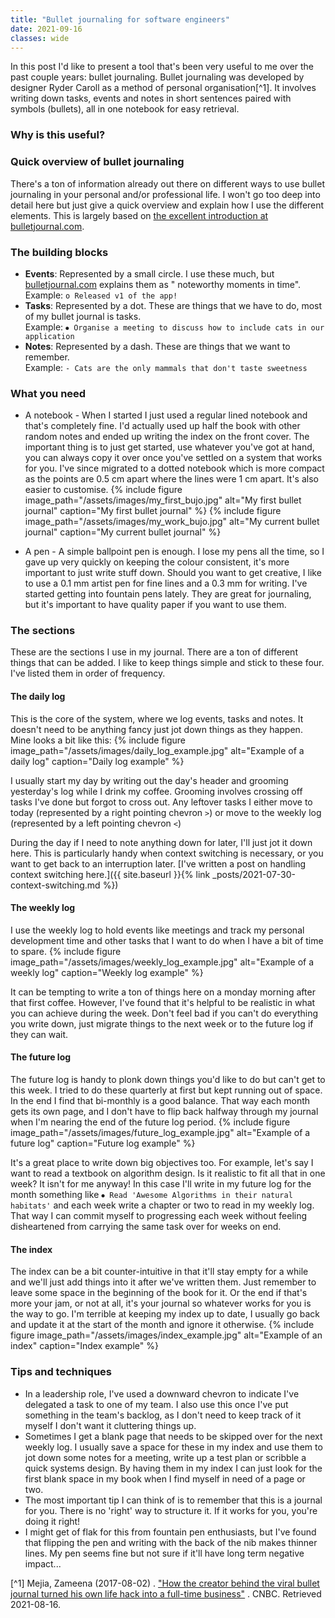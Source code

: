 ```yaml
---
title: "Bullet journaling for software engineers"
date: 2021-09-16
classes: wide
---
```


In this post I'd like to present a tool that's been very useful to me over the past couple years: bullet journaling. Bullet journaling was developed
by designer Ryder Caroll as a method of personal organisation[^1]. It involves writing down tasks, events and notes in short sentences paired with
symbols (bullets), all in one notebook for easy retrieval.

### Why is this useful?

### Quick overview of bullet journaling

There's a ton of information already out there on different ways to use bullet journaling in your personal and/or professional life. I won't go too
deep into detail here but just give a quick overview and explain how I use the different elements. This is largely based
on [the excellent introduction at bulletjournal.com](https://bulletjournal.com/pages/learn).

### The building blocks

- **Events**: Represented by a small circle. I use these much, but [bulletjournal.com](https://bulletjournal.com/) explains them as "
  noteworthy moments in time".
  <br/>Example: `o Released v1 of the app!`
- **Tasks**: Represented by a dot. These are things that we have to do, most of my bullet journal is tasks.
  <br/>Example: `⦁ Organise a meeting to discuss how to include cats in our application`
- **Notes**: Represented by a dash. These are things that we want to remember.
  <br/>Example: `- Cats are the only mammals that don't taste sweetness`

### What you need

- A notebook - When I started I just used a regular lined notebook and that's completely fine. I'd actually used up half the book with other random
  notes and ended up writing the index on the front cover. The important thing is to just get started, use whatever you've got at hand, you can always
  copy it over once you've settled on a system that works for you. I've since migrated to a dotted notebook which is more compact as the points are
  0.5 cm apart where the lines were 1 cm apart. It's also easier to customise.
  {% include figure image_path="/assets/images/my_first_bujo.jpg" alt="My first bullet journal" caption="My first bullet journal" %}
  {% include figure image_path="/assets/images/my_work_bujo.jpg" alt="My current bullet journal" caption="My current bullet journal" %}

- A pen - A simple ballpoint pen is enough. I lose my pens all the time, so I gave up very quickly on keeping the colour consistent, it's more
  important to just write stuff down. Should you want to get creative, I like to use a 0.1 mm artist pen for fine lines and a 0.3 mm for writing. I've
  started getting into fountain pens lately. They are great for journaling, but it's important to have quality paper if you want to use them.

### The sections

These are the sections I use in my journal. There are a ton of different things that can be added. I like to keep things simple and stick to these
four. I've listed them in order of frequency.

#### The daily log

This is the core of the system, where we log events, tasks and notes. It doesn't need to be anything fancy just jot down things as they happen. Mine
looks a bit like this:
{% include figure image_path="/assets/images/daily_log_example.jpg" alt="Example of a daily log" caption="Daily log example" %}

I usually start my day by writing out the day's header and grooming yesterday's log while I drink my coffee. Grooming involves crossing off tasks I've
done but forgot to cross out. Any leftover tasks I either move to today (represented by a right pointing chevron `>`) or move to the weekly log
(represented by a left pointing chevron `<`)

During the day if I need to note anything down for later, I'll just jot it down here. This is particularly handy when context switching is necessary,
or you want to get back to an interruption later.
[I've written a post on handling context switching here.]({{ site.baseurl }}{% link _posts/2021-07-30-context-switching.md %})

#### The weekly log

I use the weekly log to hold events like meetings and track my personal development time and other tasks that I want to do when I have a bit of time
to spare.
{% include figure image_path="/assets/images/weekly_log_example.jpg" alt="Example of a weekly log" caption="Weekly log example" %}

It can be tempting to write a ton of things here on a monday morning after that first coffee. However, I've found that it's helpful to be realistic in
what you can achieve during the week. Don't feel bad if you can't do everything you write down, just migrate things to the next week or to the future
log if they can wait.

#### The future log

The future log is handy to plonk down things you'd like to do but can't get to this week. I tried to do these quarterly at first but kept running out
of space. In the end I find that bi-monthly is a good balance. That way each month gets its own page, and I don't have to flip back halfway through my
journal when I'm nearing the end of the future log period.
{% include figure image_path="/assets/images/future_log_example.jpg" alt="Example of a future log" caption="Future log example" %}

It's a great place to write down big objectives too. For example, let's say I want to read a textbook on algorithm design. Is it realistic to fit all
that in one week? It isn't for me anyway! In this case I'll write in my future log for the month something
like `⦁ Read 'Awesome Algorithms in their natural habitats'` and each week write a chapter or two to read in my weekly log. That way I can commit
myself to progressing each week without feeling disheartened from carrying the same task over for weeks on end.

#### The index

The index can be a bit counter-intuitive in that it'll stay empty for a while and we'll just add things into it after we've written them. Just
remember to leave some space in the beginning of the book for it. Or the end if that's more your jam, or not at all, it's your journal so whatever
works for you is the way to go. I'm terrible at keeping my index up to date, I usually go back and update it at the start of the month and ignore it
otherwise.
{% include figure image_path="/assets/images/index_example.jpg" alt="Example of an index" caption="Index example" %}

### Tips and techniques

- In a leadership role, I've used a downward chevron to indicate I've delegated a task to one of my team. I also use this once I've put something in
  the team's backlog, as I don't need to keep track of it myself I don't want it cluttering things up.
- Sometimes I get a blank page that needs to be skipped over for the next weekly log. I usually save a space for these in my index and use them to jot
  down some notes for a meeting, write up a test plan or scribble a quick systems design. By having them in my index I can just look for the first
  blank space in my book when I find myself in need of a page or two.
- The most important tip I can think of is to remember that this is a journal for you. There is no 'right' way to structure it. If it works for you,
  you're doing it right!
- I might get of flak for this from fountain pen enthusiasts, but I've found that flipping the pen and writing with the back of the nib makes thinner
  lines. My pen seems fine but not sure if it'll have long term negative impact...

[^1] Mejia, Zameena (2017-08-02)
. ["How the creator behind the viral bullet journal turned his own life hack into a full-time business"](https://www.cnbc.com/2017/08/02/how-the-creator-behind-the-viral-bullet-journal-turned-his-own-life-hack-into-a-full-time-business.html)
. CNBC. Retrieved 2021-08-16.
